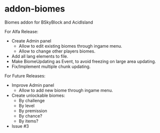 # addon-biomes
Biomes addon for BSkyBlock and AcidIsland

For Alfa Release:
- Create Admin panel
	- Allow to edit existing biomes through ingame menu.
	- Allow to change other players biomes.
- Add all lang elements to file.
- Make BiomeUpdating as Event, to avoid freezing on large area updating.
- Fix/Implement multiple chunk updating.

For Future Releases:
- Improve Admin panel
	- Allow to add new biome through ingame menu.
- Create unlockable biomes:
	- By challenge
	- By level
	- By premission
	- By chance?
	- By items?
- Issue #3

